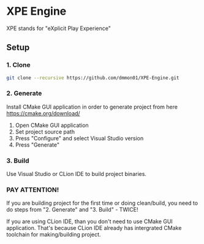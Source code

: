 # XPE Engine

XPE stands for "eXplicit Play Experience"

## Setup

### 1. Clone

```bash
git clone --recursive https://github.com/dmmon01/XPE-Engine.git
```

### 2. Generate

Install CMake GUI application in order to generate project from here https://cmake.org/download/

1. Open CMake GUI application
2. Set project source path
3. Press "Configure" and select Visual Studio version
4. Press "Generate"

### 3. Build

Use Visual Studio or CLion IDE to build project binaries.

### PAY ATTENTION!
If you are building project for the first time or doing clean/build, you need to do steps from "2. Generate" and "3. Build" - TWICE!

If you are using CLion IDE, than you don't need to use CMake GUI application. That's because CLion IDE already has intergrated CMake toolchain for making/building project.

